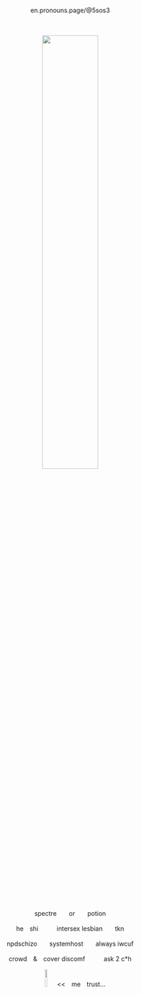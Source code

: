 <p align="center">
en.pronouns.page/@5sos3
</p>
　
<p align="center">
<img src="https://files.catbox.moe/p9g75n.png" width="50%" height="50%">

<p align="center">
spectre　　or　　potion
<p align="center">
he　shi　　　intersex lesbian　　tkn
<p align="center">
npdschizo　　systemhost　　always iwcuf
<p align="center">
crowd　&　cover discomf　　　ask 2 c*h
   　　　　　　
<p align="center">
<img src="https://files.catbox.moe/0y5gpz.png" width="10%" height="10%"><<　me　trust...
</p>
   ︎︎︎ ︎︎ ︎︎ ︎︎ ︎︎ ︎︎ ︎︎︎ ︎︎ ︎︎ ︎︎ ︎︎ ︎︎ ︎︎︎ ︎︎ ︎︎ ︎︎ ︎︎ ︎︎ ︎︎︎ ︎︎ ︎︎ ︎︎ ︎︎ ︎︎ ︎︎︎ ︎︎ ︎︎ ︎︎ ︎︎ ︎︎ ︎︎︎ ︎︎ ︎︎ ︎︎ ︎︎ ︎︎ ︎︎︎ ︎︎ ︎︎ ︎︎ ︎︎ ︎︎ ︎︎︎ ︎︎ ︎︎ ︎︎ ︎︎ ︎︎ ︎︎︎ ︎︎ ︎︎ ︎︎ ︎︎ ︎︎ ︎︎︎ ︎︎ ︎︎ ︎︎ ︎︎ ︎︎ ︎︎︎ ︎︎ ︎︎ ︎︎ ︎︎ ︎︎ ︎︎︎ ︎︎ ︎︎ ︎︎ ︎︎ ︎︎
